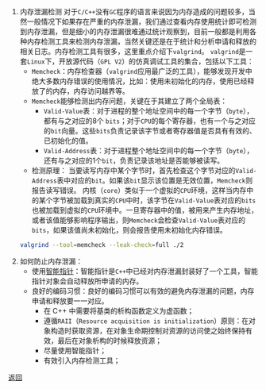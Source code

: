 1. 内存泄漏检测
	对于`C/C++`没有`GC`程序的语言来说因为内存造成的问题较多，当然一般情况下如果存在严重的内存泄漏，我们通过查看内存使用统计即可检测到内存泄漏，但是细小的内存泄漏很难通过统计观察到，目前一般都是利用各种内存检测工具来检测内存泄漏，当然关键还是在于统计和分析申请和释放的相关日志。内存检测工具有很多，这里重点介绍下`valgrind`。
	`valgrind`是一套`Linux`下，开放源代码（`GPL V2`）的仿真调试工具的集合，包括以下工具：
	- `Memcheck`：内存检查器（`valgrind`应用最广泛的工具），能够发现开发中绝大多数内存错误的使用情况，比如：使用未初始化的内存，使用已经释放了的内存，内存访问越界等。
	- `Memcheck`能够检测出内存问题，关键在于其建立了两个全局表：
		- `Valid-Value`表：对于进程的整个地址空间中的每一个字节（`byte`），都有与之对应的8个 `bits`；对于`CPU`的每个寄存器，也有一个与之对应的`bit`向量。这些`bits`负责记录该字节或者寄存器值是否具有有效的、已初始化的值。
		- `Valid-Address`表：对于进程整个地址空间中的每一个字节（`byte`），还有与之对应的1个`bit`，负责记录该地址是否能够被读写。
	- 检测原理：
		当要读写内存中某个字节时，首先检查这个字节对应的`Valid-Address`表中对应的`bit`。如果该`bit`显示该位置是无效位置，`Memcheck`则报告读写错误。
		内核（`core`）类似于一个虚拟的`CPU`环境，这样当内存中的某个字节被加载到真实的`CPU`中时，该字节在`Valid-Value`表对应的`bits`也被加载到虚拟的`CPU`环境中。一旦寄存器中的值，被用来产生内存地址，或者该值能够影响程序输出，则`Memcheck`会检查`Valid-Value`表对应的`bits`，如果该值尚未初始化，则会报告使用未初始化内存错误。
	```sh
	valgrind --tool=memcheck --leak-check=full ./2
	```
2. 如何防止内存泄漏：
	- 使用[智能指针](智能指针简介与使用)：智能指针是`C++`中已经对内存泄漏封装好了一个工具，智能指针对象会自动释放所申请的内存。
	- 良好的编码习惯：良好的编码习惯可以有效的避免内存泄漏的问题，内存申请和释放要一一对应。
		- 在 C++ 中需要将基类的析构函数定义为虚函数；
		- 遵循`RAII`（`Resource acquisition is initialization`）原则：在对象构造时获取资源，在对象生命期控制对资源的访问使之始终保持有效，最后在对象析构的时候释放资源；
		- 尽量使用智能指针；
		- 有效引入内存检测工具；

[返回](C++编译与内存相关/readme)
